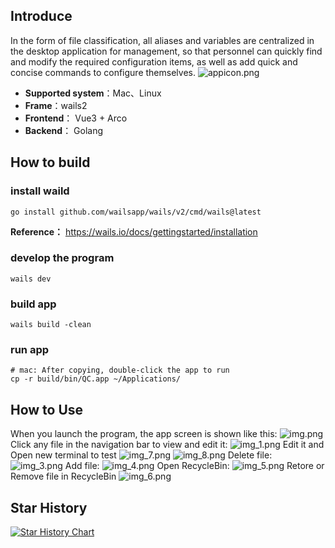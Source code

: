 ## Introduce
In the form of file classification, all aliases and variables are centralized in the desktop application for management, so that personnel can quickly find and modify the required configuration items, as well as add quick and concise commands to configure themselves.
![appicon.png](build%2Fappicon.png)
- **Supported system**：Mac、Linux
- **Frame**：wails2
- **Frontend**： Vue3 + Arco
- **Backend**： Golang

## How to build

### install waild
```
go install github.com/wailsapp/wails/v2/cmd/wails@latest
```
**Reference：** https://wails.io/docs/gettingstarted/installation

### develop the program
```
wails dev
```

### build app
```
wails build -clean
```

### run app
```
# mac: After copying, double-click the app to run
cp -r build/bin/QC.app ~/Applications/
```

## How to Use
When you launch the program, the app screen is shown like this:
![img.png](images/img.png)
Click any file in the navigation bar to view and edit it:
![img_1.png](images/img_1.png)
Edit it and Open new terminal to test
![img_7.png](images/img_7.png)
![img_8.png](images/img_8.png)
Delete file:
![img_3.png](images/img_3.png)
Add file:
![img_4.png](images/img_4.png)
Open RecycleBin:
![img_5.png](images/img_5.png)
Retore or Remove file in RecycleBin
![img_6.png](images/img_6.png)


## Star History

[![Star History Chart](https://api.star-history.com/svg?repos=chenshijian73-qq/quickcmd&type=Date)](https://star-history.com/#chenshijian73-qq/quickcmd&Date)
